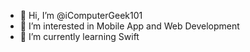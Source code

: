 - 👋 Hi, I’m @iComputerGeek101
- 👀 I’m interested in Mobile App and Web Development
- 🌱 I’m currently learning Swift

<!---
iComputerGeek101/iComputerGeek101 is a ✨ special ✨ repository because its `README.md` (this file) appears on your GitHub profile.
You can click the Preview link to take a look at your changes.
--->
